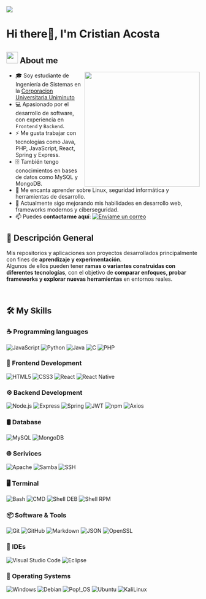 <!--horizontal divider(gradiant)-->
<img src="https://www.gifsanimados.org/data/media/134/linea-divisoria-imagen-animada-0084.gif">

<!--h1 without bottom border-->
# Hi there👋, I'm Cristian Acosta

<!--About Me-->

## <picture><img src="https://i.gifer.com/2GU.gif" width = 30px></picture> About me

<picture> <img align="right" src="https://media0.giphy.com/media/v1.Y2lkPTc5MGI3NjExdGd2c2V5cWlqNmd0a3l5YmZ0ejZub3hkb2E5a2ExY3BkbHdkZXh0MyZlcD12MV9pbnRlcm5hbF9naWZfYnlfaWQmY3Q9Zw/0hv8d4HrDVI6m7w7pF/giphy.gif" width = 300px></picture>

- 🎓 Soy estudiante de Ingeniería de Sistemas en la [Corporacion Universitaria Uniminuto](https://www.uniminuto.edu/)
- 💻 Apasionado por el desarrollo de software, con experiencia en `Frontend` y `Backend`.
- ⚡ Me gusta trabajar con tecnologías como Java, PHP, JavaScript, React, Spring y Express.
- 🗄️ También tengo conocimientos en bases de datos como MySQL y MongoDB.
- 🐧 Me encanta aprender sobre Linux, seguridad informática y herramientas de desarrollo.
- 🌱 Actualmente sigo mejorando mis habilidades en desarrollo web, frameworks modernos y ciberseguridad.
- 📫 Puedes **contactarme aquí**: [![Envíame un correo](https://img.shields.io/static/v1?label=Correo&message=Scarecrow88&color=EA4335&style=flat-square&logo=gmail)](mailto:penguin.vibes88@gmail.com)  

## 📌 Descripción General  

Mis repositorios y aplicaciones son proyectos desarrollados principalmente con fines de **aprendizaje y experimentación**.  
Algunos de ellos pueden tener **ramas o variantes construidas con diferentes tecnologías**, con el objetivo de **comparar enfoques, probar frameworks y explorar nuevas herramientas** en entornos reales.  

<br>

## 🛠️ My Skills

### ☕ Programming languages

![JavaScript](https://img.shields.io/badge/JavaScript-F7DF1E?style=flat-square&logo=JavaScript&logoColor=white)
![Python](https://img.shields.io/badge/Python-3776AB?style=flat-square&logo=Python&logoColor=white)
![Java](https://img.shields.io/badge/Java-007396?style=flat-square&logo=openjdk&logoColor=white)
![C](https://img.shields.io/badge/C-A8B9CC?style=flat-square&logo=C&logoColor=white)
![PHP](https://img.shields.io/badge/PHP-777BB4?style=flat-square&logo=php&logoColor=white)

### 🎨 Frontend Development

![HTML5](https://img.shields.io/badge/HTML-E34F26?style=flat-square&logo=HTML5&logoColor=white)
![CSS3](https://img.shields.io/badge/CSS3-1572B6?style=flat-square&logo=css3&logoColor=white)
![React](https://img.shields.io/badge/React-61DAFB?style=flat-square&logo=react&logoColor=white)
![React Native](https://img.shields.io/badge/React_Native-61DAFB?style=flat-square&logo=react&logoColor=white)

### ⚙️ Backend Development

![Node.js](https://img.shields.io/badge/Node.js-339933?style=flat-square&logo=node.js&logoColor=white)
![Express](https://img.shields.io/badge/Express-000000?style=flat-square&logo=express&logoColor=white)
![Spring](https://img.shields.io/badge/Spring-6DB33F?style=flat-square&logo=spring&logoColor=white)
![JWT](https://img.shields.io/badge/JWT-000000?style=flat-square&logo=jsonwebtokens&logoColor=white)
![npm](https://img.shields.io/badge/npm-CB3837?style=flat-square&logo=npm&logoColor=white)
![Axios](https://img.shields.io/badge/Axios-5A29E4?style=flat-square&logo=Axios&logoColor=white)

### 🛢️ Database

![MySQL](https://img.shields.io/badge/MySQL-4479A1?style=flat-square&logo=MySQL&logoColor=white)
![MongoDB](https://img.shields.io/badge/MongoDB-47A248?style=flat-square&logo=mongodb&logoColor=white)


### 🌐 Serivices

![Apache](https://img.shields.io/badge/Apache-AF4E1A?style=flat-square&logo=apache&logoColor=white)
![Samba](https://img.shields.io/badge/Samba-SMB-FFCC00?style=flat-square&logo=samba&logoColor=white)
![SSH](https://img.shields.io/badge/SSH-000000?style=flat-square&logo=openssh&logoColor=white)

### 🖥️ Terminal

![Bash](https://img.shields.io/badge/Bash-4EAA25?style=flat-square&logo=gnu-bash&logoColor=white)
![CMD](https://img.shields.io/badge/CMD-0078D6?style=flat-square&logo=windows&logoColor=white)
![Shell DEB](https://img.shields.io/badge/Shell-DEB-A81D33?style=flat-square&logo=debian&logoColor=white)
![Shell RPM](https://img.shields.io/badge/Shell-RPM-294172?style=flat-square&logo=fedora&logoColor=white)



### 📦 Software & Tools

![Git](https://img.shields.io/badge/Git-F05032?style=flat-square&logo=Git&logoColor=white)
![GitHub](https://img.shields.io/badge/GitHub-181717?style=flat-square&logo=GitHub&logoColor=white)
![Markdown](https://img.shields.io/badge/Markdown-000000?style=flat-square&logo=Markdown&logoColor=white)
![JSON](https://img.shields.io/badge/JSON-000000?style=flat-square&logo=JSON&logoColor=white)
![OpenSSL](https://img.shields.io/badge/OpenSSL-721412?style=flat-square&logo=OpenSSL&logoColor=white)

### 📝 IDEs

![Visual Studio Code](https://img.shields.io/badge/Visual_Studio_Code-007ACC?style=flat-square&logo=Visual-Studio-Code&logoColor=white)
![Eclipse](https://img.shields.io/badge/Eclipse-2C2255?style=flat-square&logo=Eclipse&logoColor=white)

### 🐧 Operating Systems

![Windows](https://img.shields.io/badge/Windows-0078D6?style=flat-square&logo=Windows&logoColor=white)
![Debian](https://img.shields.io/badge/Debian-A81D33?style=flat-square&logo=debian&logoColor=white)
![Pop!_OS](https://img.shields.io/badge/Pop!__OS-48B9C7?style=flat-square&logo=popos&logoColor=white)
![Ubuntu](https://img.shields.io/badge/Ubuntu-E95420?style=flat-square&logo=Ubuntu&logoColor=white)
![KaliLinux](https://img.shields.io/badge/Kali-557C94?style=flat-square&logo=KaliLinux&logoColor=white)

<br>

